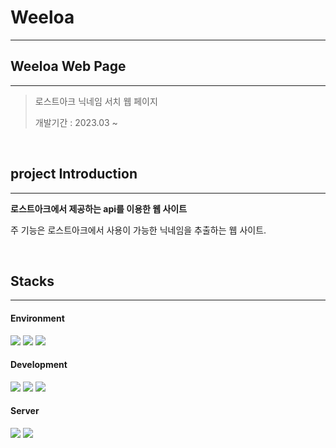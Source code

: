# Weeloa

--------------------------------------

## Weeloa Web Page

---------------------------------------
> 로스트아크 닉네임 서치 웹 페이지
> 
> 개발기간 : 2023.03 ~ 

<br>

## project Introduction

----------------------------------------
**로스트아크에서 제공하는 api를 이용한 웹 사이트**<br>
        
주 기능은 로스트아크에서 사용이 가능한 닉네임을 추출하는 웹 사이트.

<br>

## Stacks

----------------------------------------

#### Environment
<img src="https://img.shields.io/badge/intellij-000000?style=for-the-badge&logo=intellijidea&logoColor=white">
<img src="https://img.shields.io/badge/github-181717?style=for-the-badge&logo=github&logoColor=white">
<img src="https://img.shields.io/badge/git-F05032?style=for-the-badge&logo=git&logoColor=white">

<br>

#### Development
<img src="https://img.shields.io/badge/java-007396?style=for-the-badge&logo=java&logoColor=white">
<img src="https://img.shields.io/badge/mysql-4479A1?style=for-the-badge&logo=mysql&logoColor=white">
<img src="https://img.shields.io/badge/springboot-6DB33F?style=for-the-badge&logo=springboot&logoColor=white">

<br>

#### Server
<img src="https://img.shields.io/badge/amazonaws-232F3E?style=for-the-badge&logo=amazonaws&logoColor=white">
<img src="https://img.shields.io/badge/nginx-009639?style=for-the-badge&logo=amazonaws&logoColor=white">

